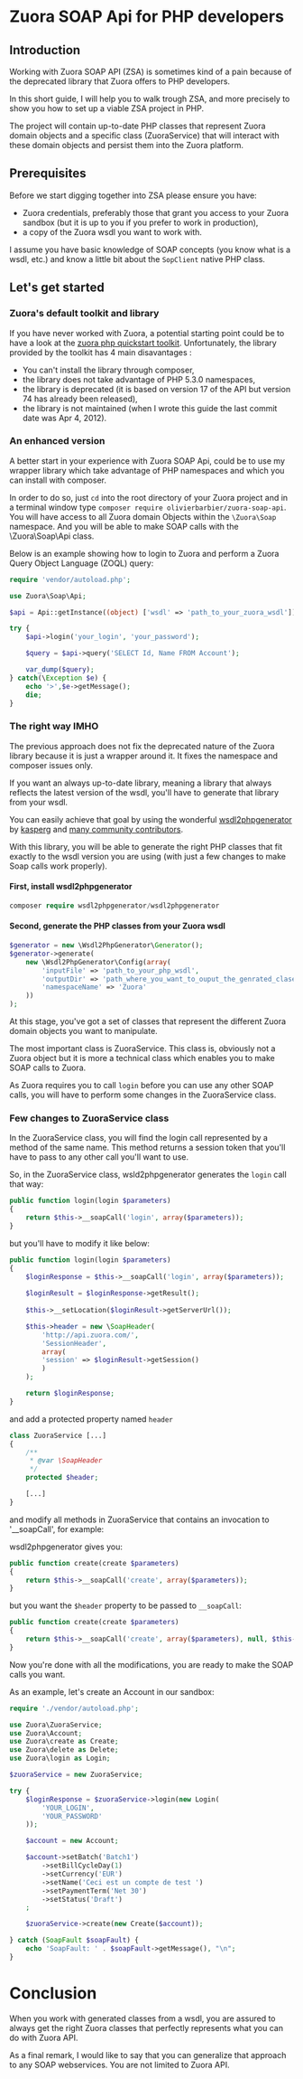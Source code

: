 Zuora SOAP Api for PHP developers
=======


## Introduction
Working with Zuora SOAP API (ZSA) is sometimes kind of a pain because of the deprecated library that Zuora offers to PHP developers.

In this short guide, I will help you to walk trough ZSA, and more precisely to show you how to set up a viable ZSA project in PHP.

The project will contain up-to-date PHP classes that represent Zuora domain objects and a specific class (ZuoraService) that will interact with these domain objects and persist them into the Zuora platform.

## Prerequisites
Before we start digging together into ZSA please ensure you have:

* Zuora credentials, preferably those that grant you access to your Zuora sandbox (but it is up to you if you prefer to work in production), 
* a copy of the Zuora wsdl you want to work with.

I assume you have basic knowledge of SOAP concepts (you know what is a wsdl, etc.) and know a little bit about the `SopClient` native PHP class.

## Let's get started

### Zuora's default toolkit and library
If you have never worked with Zuora, a potential starting point could be to have a look at the [zuora php quickstart toolkit](https://github.com/zuora/php-quickstart). 
Unfortunately, the library provided by the toolkit has 4 main disavantages : 

* You can't install the library through composer,
* the library does not take advantage of PHP 5.3.0 namespaces,
* the library is deprecated (it is based on version 17 of the API but version 74 has already been released),
* the library is not maintained (when I wrote this guide the last commit date was Apr 4, 2012).

### An enhanced version

A better start in your experience with Zuora SOAP Api, could be to use my wrapper library which take advantage of PHP namespaces and which you can install with composer.

In order to do so, just `cd` into the root directory of your Zuora project and in a terminal window type `composer require olivierbarbier/zuora-soap-api`.
You will have access to all Zuora domain Objects within the `\Zuora\Soap` namespace. And you will be able to make SOAP calls with the \Zuora\Soap\Api class.

Below is an example showing how to login to Zuora and perform a Zuora Query Object Language (ZOQL) query:

```php
require 'vendor/autoload.php';

use Zuora\Soap\Api;

$api = Api::getInstance((object) ['wsdl' => 'path_to_your_zuora_wsdl']);

try {
    $api->login('your_login', 'your_password');

    $query = $api->query('SELECT Id, Name FROM Account');

    var_dump($query);
} catch(\Exception $e) {
    echo '>',$e->getMessage();
    die;
}
```

### The right way IMHO

The previous approach does not fix the deprecated nature of the Zuora library because it is just a wrapper around it. It fixes the namespace and composer issues only.

If you want an always up-to-date library, meaning a library that  always reflects the latest version of the wsdl, you'll have to generate that library from your wsdl. 

You can easily achieve that goal by using the wonderful [wsdl2phpgenerator](https://github.com/wsdl2phpgenerator/wsdl2phpgenerator) by [kasperg](https://github.com/kasperg) and [many community contributors](https://github.com/wsdl2phpgenerator/wsdl2phpgenerator/graphs/contributors).

With this library, you will be able to generate the right PHP classes that fit exactly to the wsdl version you are using (with just a few changes to make Soap calls work properly).

#### First, install wsdl2phpgenerator
```php
composer require wsdl2phpgenerator/wsdl2phpgenerator
```

#### Second, generate the PHP classes from your Zuora wsdl

```php
$generator = new \Wsdl2PhpGenerator\Generator();
$generator->generate(
    new \Wsdl2PhpGenerator\Config(array(
        'inputFile' => 'path_to_your_php_wsdl',
        'outputDir' => 'path_where_you_want_to_ouput_the_genrated_clases',
        'namespaceName' => 'Zuora'
    ))
);
```

At this stage, you've got a set of classes that represent the different Zuora domain objects you want to manipulate.

The most important class is ZuoraService. This class is, obviously not a Zuora object but it is more a technical class which enables you to make SOAP calls to Zuora.

As Zuora requires you to call `login` before you can use any other SOAP calls, you will have to perform some changes in the ZuoraService class. 

### Few changes to ZuoraService class

In the ZuoraService class, you will find the login call represented by a method of the same name. This method returns a session token that you'll have to pass to any other call you'll want to use.

So, in the ZuoraService class, wsld2phpgenerator generates the `login` call that way:

```php
public function login(login $parameters)
{
    return $this->__soapCall('login', array($parameters));
}
```

but you'll have to modify it like below:
```php
public function login(login $parameters)
{
    $loginResponse = $this->__soapCall('login', array($parameters));
    
    $loginResult = $loginResponse->getResult();
    
    $this->__setLocation($loginResult->getServerUrl());

    $this->header = new \SoapHeader(
        'http://api.zuora.com/',
        'SessionHeader',
        array(
        'session' => $loginResult->getSession()
        )
    );

    return $loginResponse;
}
```

and add a protected property named `header`
```php
class ZuoraService [...]
{
    /**
     * @var \SoapHeader
     */
    protected $header;

    [...]
}
```

and modify all methods in ZuoraService that contains an invocation to '__soapCall', for example:

wsdl2phpgenerator gives you:
```php
public function create(create $parameters)
{
    return $this->__soapCall('create', array($parameters));
}
```

but you want the `$header` property to be passed to `__soapCall`:
```php
public function create(create $parameters)
{
    return $this->__soapCall('create', array($parameters), null, $this->header);
}
```

Now you're done with all the modifications, you are ready to make the SOAP calls you want.

As an example, let's create an Account in our sandbox:

```php
require './vendor/autoload.php';

use Zuora\ZuoraService;
use Zuora\Account;
use Zuora\create as Create;
use Zuora\delete as Delete;
use Zuora\login as Login;

$zuoraService = new ZuoraService;

try {
	$loginResponse = $zuoraService->login(new Login(
		'YOUR_LOGIN', 
		'YOUR_PASSWORD'
	));

	$account = new Account;

	$account->setBatch('Batch1')
		->setBillCycleDay(1)
		->setCurrency('EUR')
		->setName('Ceci est un compte de test ')
		->setPaymentTerm('Net 30')
		->setStatus('Draft')
	;

	$zuoraService->create(new Create($account));

} catch (SoapFault $soapFault) {
	echo 'SoapFault: ' . $soapFault->getMessage(), "\n";
}
```
# Conclusion
When you work with generated classes from a wsdl, you are assured to always get the right Zuora classes that perfectly represents what you can do with Zuora API. 


As a final remark, I would like to say that you can generalize that approach to any SOAP webservices. You are not limited to Zuora API.


